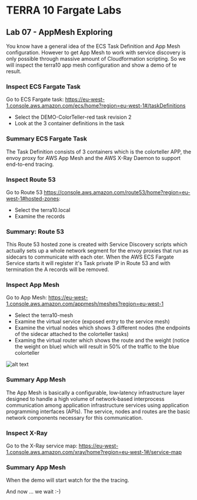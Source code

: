 # TERRA 10 Fargate Labs

## Lab 07 - AppMesh Exploring

You know have a general idea of the ECS Task Definition and App Mesh configuration. However to get App Mesh to work with service discovery is only possible through massive amount of Cloudformation scripting. So we will inspect the terra10 app mesh configuration and show a demo of te result.

### Inspect ECS Fargate Task
Go to ECS Fargate task: https://eu-west-1.console.aws.amazon.com/ecs/home?region=eu-west-1#/taskDefinitions
- Select the DEMO-ColorTeller-red task revision 2
- Look at the 3 container definitions in the task

### Summary ECS Fargate Task
The Task Definition consists of 3 containers which is the colorteller APP, the envoy proxy for AWS App Mesh and the AWS X-Ray Daemon to support end-to-end tracing.

### Inspect Route 53 
Go to Route 53 https://console.aws.amazon.com/route53/home?region=eu-west-1#hosted-zones: 
- Select the terra10.local 
- Examine the records

### Summary: Route 53
This Route 53 hosted zone is created with Service Discovery scripts which actually sets up a whole network segment for the envoy proxies that run as sidecars to communicate with each oter. When the AWS ECS Fargate Service starts it will register it's Task private IP in Route 53 and with termination the A records will be removed.

### Inspect App Mesh
Go to App Mesh: https://eu-west-1.console.aws.amazon.com/appmesh/meshes?region=eu-west-1
- Select the terra10-mesh
- Examine the virtual service (exposed entry to the service mesh)
- Examine the virtual nodes which shows 3 different nodes (the endpoints of the sidecar attached to the colorteller tasks)
- Examing the virtual router which shows the route and the weight (notice the weight on blue) which will result in 50% of the traffic to the blue colorteller

![alt text](https://github.com/terra10/codefest_ecsfargate/raw/master/lab07-appmesh-exploring/lab07-virtualroute.png "Virtual Route")

### Summary App Mesh
The App Mesh is basically a configurable, low‑latency infrastructure layer designed to handle a high volume of network‑based interprocess communication among application infrastructure services using application programming interfaces (APIs). The service, nodes and routes are the basic network components necessary for this communication.

### Inspect X-Ray
Go to the X-Ray service map: https://eu-west-1.console.aws.amazon.com/xray/home?region=eu-west-1#/service-map

### Summary App Mesh
When the demo will start watch for the the tracing.

And now ... we wait :-)
